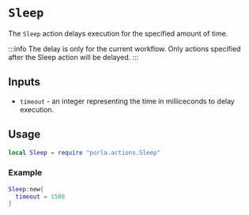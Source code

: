 # `Sleep`

The `Sleep` action delays execution for the specified amount of time.

:::info
The delay is only for the current workflow. Only actions specified after the
Sleep action will be delayed.
:::

## Inputs

 * `timeout` - an integer representing the time in milliceconds to delay
   execution.

## Usage

```lua
local Sleep = require "porla.actions.Sleep"
```

### Example

```lua
Sleep:new{
  timeout = 1500
}
```
